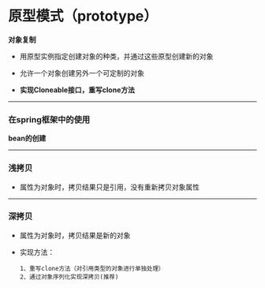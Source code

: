 # 原型模式（prototype）
**对象复制**
    
*   用原型实例指定创建对象的种类，并通过这些原型创建新的对象
*   允许一个对象创建另外一个可定制的对象

*    **实现Cloneable接口，重写clone方法**
    
***
    
### 在spring框架中的使用

**bean的创建**

***

### 浅拷贝

*   属性为对象时，拷贝结果只是引用，没有重新拷贝对象属性

***

### 深拷贝

*   属性为对象时，拷贝结果是新的对象

*   实现方法：

        1、重写clone方法（对引用类型的对象进行单独处理）
        2、通过对象序列化实现深拷贝(推荐)